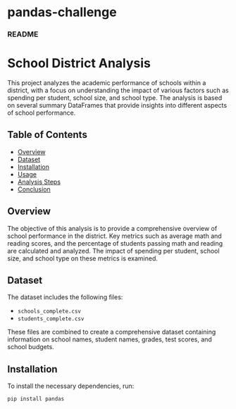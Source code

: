# pandas-challenge

### README

# School District Analysis

This project analyzes the academic performance of schools within a district, with a focus on understanding the impact of various factors such as spending per student, school size, and school type. The analysis is based on several summary DataFrames that provide insights into different aspects of school performance.

## Table of Contents

- [Overview](#overview)
- [Dataset](#dataset)
- [Installation](#installation)
- [Usage](#usage)
- [Analysis Steps](#analysis-steps)
- [Conclusion](#conclusion)

## Overview

The objective of this analysis is to provide a comprehensive overview of school performance in the district. Key metrics such as average math and reading scores, and the percentage of students passing math and reading are calculated and analyzed. The impact of spending per student, school size, and school type on these metrics is examined.

## Dataset

The dataset includes the following files:
- `schools_complete.csv`
- `students_complete.csv`

These files are combined to create a comprehensive dataset containing information on school names, student names, grades, test scores, and school budgets.

## Installation

To install the necessary dependencies, run:
```bash
pip install pandas
